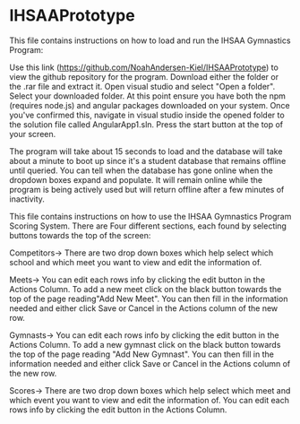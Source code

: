 # IHSAAPrototype
This file contains instructions on how to load and run the IHSAA Gymnastics Program:

Use this link (https://github.com/NoahAndersen-Kiel/IHSAAPrototype) to view the github repository for the program. Download either the folder or the .rar file and extract it. Open visual studio and select "Open a folder". Select your downloaded folder. At this point ensure you have both the npm (requires node.js) and angular packages downloaded on your system. Once you've confirmed this, navigate in visual studio inside the opened folder to the solution file called AngularApp1.sln. Press the start button at the top of your screen.

The program will take about 15 seconds to load and the database will take about a minute to boot up since it's a student database that remains offline until queried. You can tell when the database has gone online when the dropdown boxes expand and populate. It will remain online while the program is being actively used but will return offline after a few minutes of inactivity.

This file contains instructions on how to use the IHSAA Gymnastics Program Scoring System. There are Four different sections, each found by selecting buttons towards the top of the screen:

Competitors-> There are two drop down boxes which help select which school and which meet you want to view and edit the information of.

Meets-> You can edit each rows info by clicking the edit button in the Actions Column. To add a new meet click on the black button towards the top of the page reading"Add New Meet". You can then fill in the information needed and either click Save or Cancel in the Actions column of the new row.

Gymnasts-> You can edit each rows info by clicking the edit button in the Actions Column. To add a new gymnast click on the black button towards the top of the page reading "Add New Gymnast". You can then fill in the information needed and either click Save or Cancel in the Actions column of the new row.

Scores-> There are two drop down boxes which help select which meet and which event you want to view and edit the information of. You can edit each rows info by clicking the edit button in the Actions Column.
